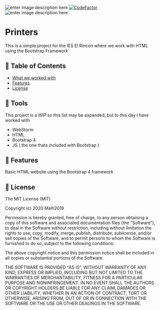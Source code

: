 ![enter image description here](https://img.shields.io/badge/Author-Malh2019-red) [![CodeFactor](https://www.codefactor.io/repository/github/meganitrospeed/printers/badge)](https://www.codefactor.io/repository/github/meganitrospeed/printers) ![enter image description here](https://img.shields.io/maintenance/yes/2020)
# Printers
This is a simple project for the IES El Rincon where we work with HTML using the Bootstrap Framework

## 🚩 Table of Contents

- [What we worked with](#-tools)
- [Features](#-features)
- [License](#-license)

## 🔧 Tools
This project is a WIP so this list may be expanded, but to this day I have worked with

 - WebStorm
 - HTML
 - Bootstrap 4
 - JS ( the one thats included with Bootstrap )

## 🎨 Features
Basic HTML website using the Bootstrap 4 framework


## 📜 License

The MIT License (MIT)

Copyright (c) 2020 Malh2019

Permission is hereby granted, free of charge, to any person obtaining a copy of this software and associated documentation files (the "Software"), to deal in the Software without restriction, including without limitation the rights to use, copy, modify, merge, publish, distribute, sublicense, and/or sell copies of the Software, and to permit persons to whom the Software is furnished to do so, subject to the following conditions:

The above copyright notice and this permission notice shall be included in all copies or substantial portions of the Software.

THE SOFTWARE IS PROVIDED "AS IS", WITHOUT WARRANTY OF ANY KIND, EXPRESS OR IMPLIED, INCLUDING BUT NOT LIMITED TO THE WARRANTIES OF MERCHANTABILITY, FITNESS FOR A PARTICULAR PURPOSE AND NONINFRINGEMENT. IN NO EVENT SHALL THE AUTHORS OR COPYRIGHT HOLDERS BE LIABLE FOR ANY CLAIM, DAMAGES OR OTHER LIABILITY, WHETHER IN AN ACTION OF CONTRACT, TORT OR OTHERWISE, ARISING FROM, OUT OF OR IN CONNECTION WITH THE SOFTWARE OR THE USE OR OTHER DEALINGS IN THE SOFTWARE.

